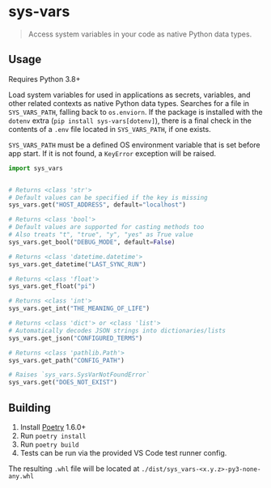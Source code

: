 # sys-vars

> Access system variables in your code as native Python data types.

## Usage

Requires Python 3.8+

Load system variables for used in applications as secrets, variables, and other related contexts as
native Python data types. Searches for a file in `SYS_VARS_PATH`, falling back to `os.enviorn`.
If the package is installed with the `dotenv` extra (`pip install sys-vars[dotenv]`), there is a
final check in the contents of a `.env` file located in `SYS_VARS_PATH`, if one exists.

`SYS_VARS_PATH` must be a defined OS environment variable that is set
before app start. If it is not found, a `KeyError` exception will be raised.


```python
import sys_vars


# Returns <class 'str'>
# Default values can be specified if the key is missing
sys_vars.get("HOST_ADDRESS", default="localhost")

# Returns <class 'bool'>
# Default values are supported for casting methods too
# Also treats "t", "true", "y", "yes" as True value
sys_vars.get_bool("DEBUG_MODE", default=False)

# Returns <class 'datetime.datetime'>
sys_vars.get_datetime("LAST_SYNC_RUN")

# Returns <class 'float'>
sys_vars.get_float("pi")

# Returns <class 'int'>
sys_vars.get_int("THE_MEANING_OF_LIFE")

# Returns <class 'dict'> or <class 'list'>
# Automatically decodes JSON strings into dictionaries/lists
sys_vars.get_json("CONFIGURED_TERMS")

# Returns <class 'pathlib.Path'>
sys_vars.get_path("CONFIG_PATH")

# Raises `sys_vars.SysVarNotFoundError`
sys_vars.get("DOES_NOT_EXIST")
```

## Building

1. Install [Poetry](https://python-poetry.org/) 1.6.0+
1. Run `poetry install`
1. Run `poetry build`
1. Tests can be run via the provided VS Code test runner config.

The resulting `.whl` file will be located at
`./dist/sys_vars-<x.y.z>-py3-none-any.whl`
